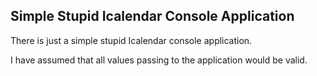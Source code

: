 ## Simple Stupid Icalendar Console Application

There is just a simple stupid Icalendar console application. 

I have assumed that all values passing to the application would be valid.